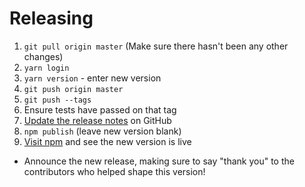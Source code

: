 # Releasing

1. `git pull origin master`  (Make sure there hasn't been any other changes)
1. `yarn login`
1. `yarn version` - enter new version
1. `git push origin master`
1. `git push --tags`
1. Ensure tests have passed on that tag
1. [Update the release notes](https://github.com/percy/percy-poller/releases) on GitHub
1. `npm publish` (leave new version blank)
1. [Visit npm](https://www.npmjs.com/package/percy-poller) and see the new version is live

* Announce the new release,
   making sure to say "thank you" to the contributors
   who helped shape this version!
